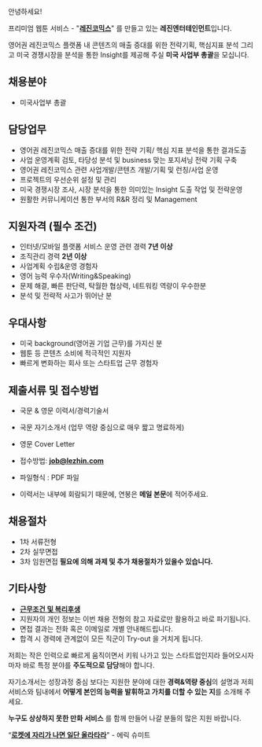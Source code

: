 ﻿안녕하세요!

프리미엄 웹툰 서비스 - "**[레진코믹스](http://www.lezhin.com)**" 를 만들고 있는 **레진엔터테인먼트**입니다.

영어권 레진코믹스 플랫폼 내 콘텐츠의 매출 증대를 위한 전략기획, 핵심지표 분석 그리고 미국 경쟁시장을 분석을 통한 Insight를 제공해 주실 **미국 사업부 총괄**을 모십니다.
 

## 채용분야 

- 미국사업부 총괄

## 담당업무

- 영어권 레진코믹스 매출 증대를 위한 전략 기획/ 핵심 지표 분석을 통한 결과도출 
- 사업 운영계획 검토, 타당성 분석 및 business 맞는 포지셔닝 전략 기획 구축
- 영어권 레진코믹스 관련 사업개발/콘텐츠 개발/기획 및 런칭/사업 운영 
- 프로젝트의 우선순위 설정 및 관리
- 미국 경쟁시장 조사, 시장 분석을 통한 의미있는 Insight 도출 작업 및 전략운영 
- 원활한 커뮤니케이션 통한 부서의 R&R 정리 및 Management

## 지원자격 (필수 조건)

- 인터넷/모바일 플랫폼 서비스 운영 관련 경력 **7년 이상**
- 조직관리 경력 **2년 이상**
- 사업계획 수립&운영 경험자
- 영어 능력 우수자(Writing&Speaking) 
- 문제 해결, 빠른 판단력, 탁월한 협상력, 네트워킹 역량이 우수한분 
- 분석 및 전략적 사고가 뛰어난 분

## 우대사항

- 미국 background(영어권 기업 근무)를 가지신 분
- 웹툰 등 콘텐츠 소비에 적극적인 지원자
- 빠르게 변화하는 회사 또는 스타트업 근무 경험자


## 제출서류 및 접수방법

- 국문 & 영문 이력서/경력기술서 
- 국문 자기소개서 (업무 역량 중심으로 매우 짧고 명료하게)
- 영문 Cover Letter

- 접수방법: **job@lezhin.com** 
- 파일형식 : PDF 파일  
- 이력서는 내부에 회람되기 때문에, 연봉은 **메일 본문**에 적어주세요.


## 채용절차 

- 1차 서류전형
- 2차 실무면접 
- 3차 임원면접 
**필요에 의해 과제 및 추가 채용절차가 있을수 있습니다.**

## 기타사항 
- [**근무조건 및 복리후생**](https://github.com/lezhin/apply/blob/master/README.md)
- 지원자의 개인 정보는 이번 채용 전형의 참고 자료로만 활용하고 바로 파기됩니다.
- 면접 결과는 전화 혹은 이메일로 개별 안내해드립니다.
- 합격 시 경력에 관계없이 모든 직군이 Try-out 을 거치게 됩니다. 


저희는 작은 인력으로 빠르게 움직이면서 키워 나가고 있는 스타트업인지라 들어오시자마자 바로 특정 분야를 **주도적으로 담당**해야 합니다. 

자기소개서는 성장과정 중심 보다는 지원한 분야에 대한 **경력&역량 중심**의 설명과 저희 서비스와 팀내에서 **어떻게 본인의 능력을 발휘하고 가치를 더할 수 있는 지**를 소개해 주세요.

**누구도 상상하지 못한 만화 서비스** 를 함께 만들어 나갈 분들의 많은 지원 바랍니다.


“[**로켓에 자리가 나면 일단 올라타라**](http://estima.wordpress.com/2012/05/28/sheryl/)" - 에릭 슈미트